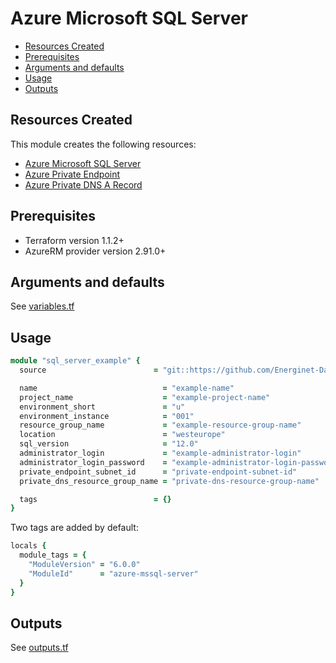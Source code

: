 # Azure Microsoft SQL Server

- [Resources Created](#resources-created)
- [Prerequisites](#prerequisites)
- [Arguments and defaults](#arguments-and-defaults)
- [Usage](#usage)
- [Outputs](#outputs)

## Resources Created

This module creates the following resources:

- [Azure Microsoft SQL Server](https://registry.terraform.io/providers/hashicorp/azurerm/latest/docs/data-sources/mssql_server)
- [Azure Private Endpoint](https://registry.terraform.io/providers/hashicorp/azurerm/latest/docs/resources/private_endpoint)
- [Azure Private DNS A Record](https://registry.terraform.io/providers/hashicorp/azurerm/latest/docs/resources/private_dns_a_record)

## Prerequisites

- Terraform version 1.1.2+
- AzureRM provider version 2.91.0+

## Arguments and defaults

See [variables.tf](./variables.tf)

## Usage

```ruby
module "sql_server_example" {
  source                        = "git::https://github.com/Energinet-DataHub/geh-terraform-modules.git//azure/mssql-server?ref=6.0.0"

  name                            = "example-name"
  project_name                    = "example-project-name"
  environment_short               = "u"
  environment_instance            = "001"
  resource_group_name             = "example-resource-group-name"
  location                        = "westeurope"
  sql_version                     = "12.0"
  administrator_login             = "example-administrator-login"
  administrator_login_password    = "example-administrator-login-password"
  private_endpoint_subnet_id      = "private-endpoint-subnet-id"
  private_dns_resource_group_name = "private-dns-resource-group-name"

  tags                          = {}
}
```

Two tags are added by default:

```ruby
locals {
  module_tags = {
    "ModuleVersion" = "6.0.0"
    "ModuleId"      = "azure-mssql-server"
  }
}
```

## Outputs

See [outputs.tf](./outputs.tf)
